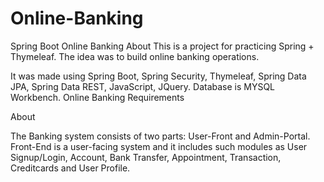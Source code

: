 # Online-Banking
Spring Boot Online Banking 
About
This is a project for practicing Spring + Thymeleaf. The idea was to build online banking operations.

It was made using Spring Boot, Spring Security, Thymeleaf, Spring Data JPA, Spring Data REST, JavaScript, JQuery. Database is MYSQL Workbench.
Online Banking Requirements

About

The Banking system consists of two parts: User-Front and Admin-Portal. Front-End is a user-facing system and it includes such modules as User Signup/Login, Account, Bank Transfer, Appointment, Transaction, Creditcards and User Profile.
